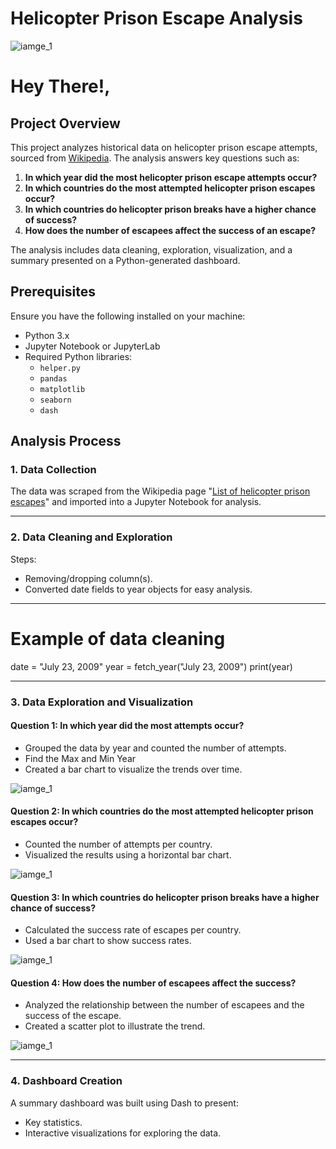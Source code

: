 # Helicopter Prison Escape Analysis

![iamge_1](./images2/81UTGaqOPBL.png)

# Hey There!,

## Project Overview
This project analyzes historical data on helicopter prison escape attempts, sourced from [Wikipedia](https://en.wikipedia.org/wiki/List_of_helicopter_prison_escapes#Actual_attempts). The analysis answers key questions such as:

1. **In which year did the most helicopter prison escape attempts occur?**
2. **In which countries do the most attempted helicopter prison escapes occur?**
3. **In which countries do helicopter prison breaks have a higher chance of success?**
4. **How does the number of escapees affect the success of an escape?**


The analysis includes data cleaning, exploration, visualization, and a summary presented on a Python-generated dashboard.

## Prerequisites
Ensure you have the following installed on your machine:

- Python 3.x
- Jupyter Notebook or JupyterLab
- Required Python libraries:
  - `helper.py`
  - `pandas`
  - `matplotlib`
  - `seaborn`
  - `dash`
 
## Analysis Process

### 1. Data Collection
The data was scraped from the Wikipedia page "[List of helicopter prison escapes](https://en.wikipedia.org/wiki/List_of_helicopter_prison_escapes#Actual_attempts)" and imported into a Jupyter Notebook for analysis.

---

### 2. Data Cleaning and Exploration
Steps:
- Removing/dropping column(s).
- Converted date fields to year objects for easy analysis.

---
# Example of data cleaning
date = "July 23, 2009"
year = fetch_year("July 23, 2009")
print(year)

---
### 3. Data Exploration and Visualization

#### Question 1: In which year did the most attempts occur?
- Grouped the data by year and counted the number of attempts.
- Find the Max and Min Year
- Created a bar chart to visualize the trends over time.

![iamge_1](./images2/image0.png)

#### Question 2: In which countries do the most attempted helicopter prison escapes occur?
- Counted the number of attempts per country.
- Visualized the results using a horizontal bar chart.

![iamge_1](./images2/image2.png)


#### Question 3: In which countries do helicopter prison breaks have a higher chance of success?
- Calculated the success rate of escapes per country.
- Used a bar chart to show success rates.

![iamge_1](./images2/image3.png)

#### Question 4: How does the number of escapees affect the success?
- Analyzed the relationship between the number of escapees and the success of the escape.
- Created a scatter plot to illustrate the trend.

![iamge_1](./images2/image4.png)

---

### 4. Dashboard Creation
A summary dashboard was built using Dash to present:
- Key statistics.
- Interactive visualizations for exploring the data.
